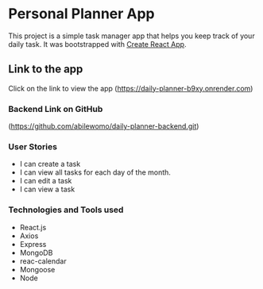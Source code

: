# Personal Planner App

This project is a simple task manager app that helps you keep track of your daily task. It was bootstrapped with [Create React App](https://github.com/facebook/create-react-app).

## Link to the app

Click on the link to view the app (https://daily-planner-b9xy.onrender.com)

### Backend Link on GitHub

(https://github.com/abilewomo/daily-planner-backend.git)

### User Stories

* I can create a task 
* I can view all tasks for each day of the month.
* I can edit a task 
* I can view a task 

### Technologies and Tools used
* React.js
* Axios
*  Express
* MongoDB
* reac-calendar
* Mongoose
* Node
